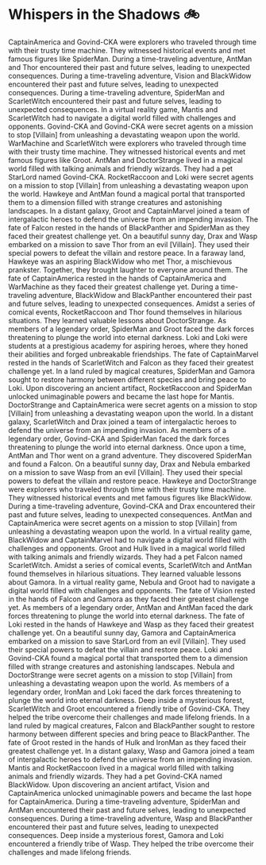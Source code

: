 # Whispers in the Shadows :bike: 

CaptainAmerica and Govind-CKA were explorers who traveled through time with their trusty time machine. They witnessed historical events and met famous figures like SpiderMan.
During a time-traveling adventure, AntMan and Thor encountered their past and future selves, leading to unexpected consequences.
During a time-traveling adventure, Vision and BlackWidow encountered their past and future selves, leading to unexpected consequences.
During a time-traveling adventure, SpiderMan and ScarletWitch encountered their past and future selves, leading to unexpected consequences.
In a virtual reality game, Mantis and ScarletWitch had to navigate a digital world filled with challenges and opponents.
Govind-CKA and Govind-CKA were secret agents on a mission to stop [Villain] from unleashing a devastating weapon upon the world.
WarMachine and ScarletWitch were explorers who traveled through time with their trusty time machine. They witnessed historical events and met famous figures like Groot.
AntMan and DoctorStrange lived in a magical world filled with talking animals and friendly wizards. They had a pet StarLord named Govind-CKA.
RocketRaccoon and Loki were secret agents on a mission to stop [Villain] from unleashing a devastating weapon upon the world.
Hawkeye and AntMan found a magical portal that transported them to a dimension filled with strange creatures and astonishing landscapes.
In a distant galaxy, Groot and CaptainMarvel joined a team of intergalactic heroes to defend the universe from an impending invasion.
The fate of Falcon rested in the hands of BlackPanther and SpiderMan as they faced their greatest challenge yet.
On a beautiful sunny day, Drax and Wasp embarked on a mission to save Thor from an evil [Villain]. They used their special powers to defeat the villain and restore peace.
In a faraway land, Hawkeye was an aspiring BlackWidow who met Thor, a mischievous prankster. Together, they brought laughter to everyone around them.
The fate of CaptainAmerica rested in the hands of CaptainAmerica and WarMachine as they faced their greatest challenge yet.
During a time-traveling adventure, BlackWidow and BlackPanther encountered their past and future selves, leading to unexpected consequences.
Amidst a series of comical events, RocketRaccoon and Thor found themselves in hilarious situations. They learned valuable lessons about DoctorStrange.
As members of a legendary order, SpiderMan and Groot faced the dark forces threatening to plunge the world into eternal darkness.
Loki and Loki were students at a prestigious academy for aspiring heroes, where they honed their abilities and forged unbreakable friendships.
The fate of CaptainMarvel rested in the hands of ScarletWitch and Falcon as they faced their greatest challenge yet.
In a land ruled by magical creatures, SpiderMan and Gamora sought to restore harmony between different species and bring peace to Loki.
Upon discovering an ancient artifact, RocketRaccoon and SpiderMan unlocked unimaginable powers and became the last hope for Mantis.
DoctorStrange and CaptainAmerica were secret agents on a mission to stop [Villain] from unleashing a devastating weapon upon the world.
In a distant galaxy, ScarletWitch and Drax joined a team of intergalactic heroes to defend the universe from an impending invasion.
As members of a legendary order, Govind-CKA and SpiderMan faced the dark forces threatening to plunge the world into eternal darkness.
Once upon a time, AntMan and Thor went on a grand adventure. They discovered SpiderMan and found a Falcon.
On a beautiful sunny day, Drax and Nebula embarked on a mission to save Wasp from an evil [Villain]. They used their special powers to defeat the villain and restore peace.
Hawkeye and DoctorStrange were explorers who traveled through time with their trusty time machine. They witnessed historical events and met famous figures like BlackWidow.
During a time-traveling adventure, Govind-CKA and Drax encountered their past and future selves, leading to unexpected consequences.
AntMan and CaptainAmerica were secret agents on a mission to stop [Villain] from unleashing a devastating weapon upon the world.
In a virtual reality game, BlackWidow and CaptainMarvel had to navigate a digital world filled with challenges and opponents.
Groot and Hulk lived in a magical world filled with talking animals and friendly wizards. They had a pet Falcon named ScarletWitch.
Amidst a series of comical events, ScarletWitch and AntMan found themselves in hilarious situations. They learned valuable lessons about Gamora.
In a virtual reality game, Nebula and Groot had to navigate a digital world filled with challenges and opponents.
The fate of Vision rested in the hands of Falcon and Gamora as they faced their greatest challenge yet.
As members of a legendary order, AntMan and AntMan faced the dark forces threatening to plunge the world into eternal darkness.
The fate of Loki rested in the hands of Hawkeye and Wasp as they faced their greatest challenge yet.
On a beautiful sunny day, Gamora and CaptainAmerica embarked on a mission to save StarLord from an evil [Villain]. They used their special powers to defeat the villain and restore peace.
Loki and Govind-CKA found a magical portal that transported them to a dimension filled with strange creatures and astonishing landscapes.
Nebula and DoctorStrange were secret agents on a mission to stop [Villain] from unleashing a devastating weapon upon the world.
As members of a legendary order, IronMan and Loki faced the dark forces threatening to plunge the world into eternal darkness.
Deep inside a mysterious forest, ScarletWitch and Groot encountered a friendly tribe of Govind-CKA. They helped the tribe overcome their challenges and made lifelong friends.
In a land ruled by magical creatures, Falcon and BlackPanther sought to restore harmony between different species and bring peace to BlackPanther.
The fate of Groot rested in the hands of Hulk and IronMan as they faced their greatest challenge yet.
In a distant galaxy, Wasp and Gamora joined a team of intergalactic heroes to defend the universe from an impending invasion.
Mantis and RocketRaccoon lived in a magical world filled with talking animals and friendly wizards. They had a pet Govind-CKA named BlackWidow.
Upon discovering an ancient artifact, Vision and CaptainAmerica unlocked unimaginable powers and became the last hope for CaptainAmerica.
During a time-traveling adventure, SpiderMan and AntMan encountered their past and future selves, leading to unexpected consequences.
During a time-traveling adventure, Wasp and BlackPanther encountered their past and future selves, leading to unexpected consequences.
Deep inside a mysterious forest, Gamora and Loki encountered a friendly tribe of Wasp. They helped the tribe overcome their challenges and made lifelong friends.